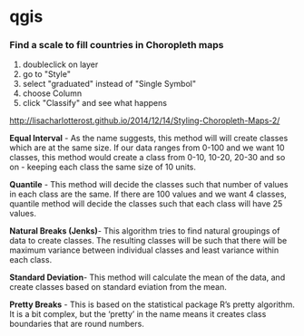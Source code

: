 # qgis

### Find a scale to fill countries in Choropleth maps

1. doubleclick on layer
2. go to "Style"
3. select "graduated" instead of "Single Symbol"
4. choose Column
5. click "Classify" and see what happens

http://lisacharlotterost.github.io/2014/12/14/Styling-Choropleth-Maps-2/


**Equal Interval** - As the name suggests, this method will will create classes which are at the same size. If our data ranges from 0-100 and we want 10 classes, this method would create a class from 0-10, 10-20, 20-30 and so on - keeping each class the same size of 10 units.

**Quantile** - This method will decide the classes such that number of values in each class are the same. If there are 100 values and we want 4 classes, quantile method will decide the classes such that each class will have 25 values.

**Natural Breaks (Jenks)**- This algorithm tries to find natural groupings of data to create classes. The resulting classes will be such that there will be maximum variance between individual classes and least variance within each class.

**Standard Deviation**- This method will calculate the mean of the data, and create classes based on standard eviation from the mean.

**Pretty Breaks** - This is based on the statistical package R’s pretty algorithm. It is a bit complex, but the ‘pretty’ in the name means it creates class boundaries that are round numbers.
